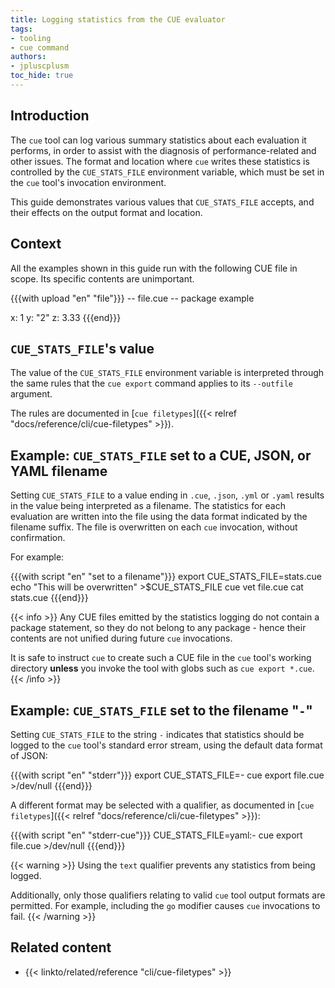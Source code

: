 ```yaml
---
title: Logging statistics from the CUE evaluator
tags:
- tooling
- cue command
authors:
- jpluscplusm
toc_hide: true
---
```


## Introduction

The `cue` tool can log various summary statistics about each evaluation it
performs, in order to assist with the diagnosis of performance-related and
other issues. The format and location where `cue` writes these statistics is
controlled by the `CUE_STATS_FILE` environment variable, which must be set in
the `cue` tool's invocation environment.

This guide demonstrates various values that `CUE_STATS_FILE` accepts, and their
effects on the output format and location.

## Context

All the examples shown in this guide run with the following CUE file in scope.
Its specific contents are unimportant.

{{{with upload "en" "file"}}}
-- file.cue --
package example

x: 1
y: "2"
z: 3.33
{{{end}}}

## `CUE_STATS_FILE`'s value

The value of the `CUE_STATS_FILE` environment variable is interpreted through
the same rules that the `cue export` command applies to its `--outfile`
argument.

The rules are documented in
[`cue filetypes`]({{< relref "docs/reference/cli/cue-filetypes" >}}).

## Example: `CUE_STATS_FILE` set to a CUE, JSON, or YAML filename

Setting `CUE_STATS_FILE` to a value ending in `.cue`, `.json`, `.yml` or
`.yaml` results in the value being interpreted as a filename. The statistics
for each evaluation are written into the file using the data format indicated
by the filename suffix. The file is overwritten on each `cue` invocation,
without confirmation.

For example:

{{{with script "en" "set to a filename"}}}
export CUE_STATS_FILE=stats.cue
echo "This will be overwritten" >$CUE_STATS_FILE
cue vet file.cue
cat stats.cue
{{{end}}}

{{< info >}}
Any CUE files emitted by the statistics logging do not contain a package
statement, so they do not belong to any package - hence their contents are not
unified during future `cue` invocations.

It is safe to instruct `cue` to create such a CUE file in the `cue` tool's
working directory **unless** you invoke the tool with globs such as `cue export
*.cue`.
{{< /info >}}

## Example: `CUE_STATS_FILE` set to the filename "`-`"

Setting `CUE_STATS_FILE` to the string `-` indicates that statistics should be
logged to the `cue` tool's standard error stream, using the default data format
of JSON:

{{{with script "en" "stderr"}}}
export CUE_STATS_FILE=-
cue export file.cue >/dev/null
{{{end}}}

A different format may be selected with a qualifier, as documented in
[`cue filetypes`]({{< relref "docs/reference/cli/cue-filetypes" >}}):

{{{with script "en" "stderr-cue"}}}
CUE_STATS_FILE=yaml:- cue export file.cue >/dev/null
{{{end}}}

{{< warning >}}
Using the `text` qualifier prevents any statistics from being logged.

Additionally, only those qualifiers relating to valid `cue` tool output formats
are permitted. For example, including the `go` modifier causes `cue`
invocations to fail.
{{< /warning >}}

<!-- TODO: what do the emitted stats mean?
## Interpreting the statistics
-->

## Related content

- {{< linkto/related/reference "cli/cue-filetypes" >}}
